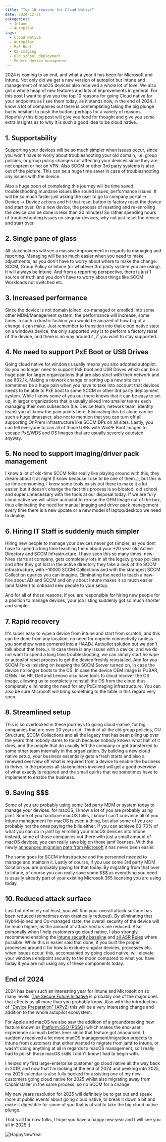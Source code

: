 ```yaml
---
title: "Top 10 reasons for Cloud Native"
date: 2024-12-31
categories:
  - Intune
  - Autopilot
tags:
  - Cloud Native
  - Autopilot
  - PxE Boot
  - OS Imaging
  - Old school deployment
  - Modern device management
---
```


2024 is coming to an end, and what a year it has been for Microsoft and Intune. Not only did we get a new version of autopilot but Intune and management of macOS devices also received a whole lot of love. We also got a whole heap of new features and lots of improvements in general.
For this post I want to give you the top 10 reasons for going Cloud native for your endpoints as I see them today, as it stands now, in the end of 2024. I know a lot of companies out there is contemplating taking the big plunge but is hesitant to push the button, perhaps for a variety of reasons. Hopefully this blog post will give you food for thought and give you some extra insights as to why it is such a good idea to be cloud native.

## 1. Supportability

Supporting your devices will be so much simpler when issues occur, since you won't have to worry about troubleshooting your old domain, i.e: group policies, or group policy changes not affecting your devices since they are not onprem or not on VPN. Also SCCM or other 3rd party systems is also out of the picture. This can be a huge time saver in case of troubleshooting any issues with the device.

Also a huge boon of completing this journey will be time saved troubleshooting mundane issues like sound issues, performance issues: It will be so much faster just asking the user to go to company portal -> Device -> Device actions and hit that reset button to factory reset the device and start over. On a new device, the process of resetting and re-enrolling the device can be done in less than 30 minutes! So rather spending hours of troubleshooting issues on singular devices, why not just reset the device and start over.

## 2. Single pane of glass

All stakeholders will see a massive improvement in regards to managing and reporting. Managing will be so much easier when you need to make adjustments, as you don't have to worry about where to make the change: SCCM, Group Policy or Intune (or whatever 3rd party system you are using). It will always be Intune. And from a reporting perspective, there is just 1 source of truth and you don't have to worry about things like SCCM Workloads not switched etc.

## 3. Increased performance

Since the device is not domain joined, co-managed or enrolled into some other MDM/Management system, the performance will increase, some times in such a drastic fashion you would be amazed of how big of a change it can make. Just remember to transition into that cloud native state on a windows device, the only supported way is to perform a factory reset of the device, and there is no way around it, if you want to stay supported.

## 4. No need to support PxE Boot or USB Drives

Going cloud native for windows usually means you also adopted autopilot. So you no longer need to support PxE boot and USB Drives which can be a huge pain for larger organizations that are also strict with their network and use 802.1x. Making a network change or setting up a new site can sometimes be a huge pain when you have to take into account that devices needs to be able to PxE boot to some SCCM or other 3rd party deployment system. While I know some of you out there knows that it can be easy to set up, in larger organizations that is usually siloed into smaller teams each managing their own subsection (I.e: Device team, network team, identity team) you all know the pain points here. Eliminating this bit alone can be such a huge timesaver, also not to mention that you can turn off all supporting OnPrem infrastructure like SCCM DPs on all sites. Lastly, you can tell everyone to can all of those USBs with WinPE Boot Images to escape PxE/WDS and OS Images that are usually severely outdated anyway.

## 5. No need to support imaging/driver pack management

I know a lot of old-time SCCM folks really like playing around with this, they dream about it at night (I know because I use to be one of them..), but this is so time consuming. I know some tools exists out there to make it a lot easier, but it doesn't change the fact this process is so bloated, old school and super unnecessary with the tools at our disposal today. If we are fully cloud native we will utilize autopilot to re-use the OEM Image out of the box, thus eliminating the need for manual imaging and driver pack management every time there is a new update or a new model of laptop/desktop we need to deploy.

## 6. Hiring IT Staff is suddenly much simpler

Hiring new people to manage your devices never got simpler, as you dont have to spend a long time teaching them about your +20 year old Active Directory and SCCM Infrastructure. I have seen this so many times, new-hires starts at company, gets completely lots in all the legacy group policies and after they got lost in the active directory they take a look at the SCCM infrastructure, with +10000 SCCM Collections and with the strangest SCCM Collection queries you can imagine. Eliminating the need to teach a new-hire about AD and SCCM and only about Intune makes it so much easier (and faster!) to onboard new people to your setup.

And for all of those reasons, if you are responsible for hiring new people for a position to manage devices, your job listing suddenly got so much shorter and simpler.

## 7. Rapid recovery

It's super easy to wipe a device from intune and start from scratch, and this can be done from any location, no need for onprem connectivity (unless you somehow were cornered into a HAADJ Autopilot solution but we don't talk about that here..).
In case there is any issues with a device, and we do not want to spend a long time troubleshooting, we can simply start he wipe or autopilot reset process to get the device freshly reinstalled. And for you SCCM Folks insisting on keeping the SCCM Server turned on, in case the device no longer boots to the OS: In case the device OEM image is FUBAR, OEMs like HP, Dell and Lenovo also have tools to cloud recover the OS Image, allowing us to completely reinstall the OS from the cloud thus completely eliminating the need for any PxE/Imaging infrastructure. You can also be sure Microsoft will bring something to the table in this regard very soon.

## 8. Streamlined setup

This is so overlooked in these journeys to going cloud-native, for big companies that are over 20 years old. Think of all the old group policies, OU Structure, SCCM Collections and all the legacy that has been piling up over the years that nobody dares to touch because nobody knows what half of it does, and the people that do usually left the company or got transferred to some other team internally in the organization. By building a new cloud native setup, your business essentially gets a fresh starts and also a renewed overview off what is required from a device to enable the business to thrive. In the process all stakeholders involved will get a good overview of what exactly is required and the small quirks that we sometimes have to implement to enable the business.

## 9. Saving $$$

Some of you are probably using some 3rd party MDM or system today to manage your devices. for macOS, I know a lot of you are probably using jamf. Some of you hardcore macOS folks, I know I can't convince all of you Intune management for macOS is even a thing, but also some of you are probably not the ones paying the bills either. If you can achieve 60-70% of what you can do in jamf by enrolling your macOS devices into Intune instead, some of those companies out there with just a small amount of macOS devices, you can really save big on those jamf licenses. With the newly [announced migration path from Microsoft](https://github.com/microsoft/shell-intune-samples/tree/master/macOS/Tools/Migration) it has never been easier.

The same goes for SCCM infrastructure and the personnel needed to manage and maintain it. Lastly of course, if you use some 3rd party MDM Solution you are probably paying for that today. By migrating from that over to Intune, of course you can really save some $$$ as everything you need is usually already part of your existing Microsoft 365 licensing you are using today.

## 10. Reduced attack surface

Last but definitely not least, you will find your overall attack surface has been reduced (sometimes even drastically reduced). By eliminating that Hybrid-joined and Co-managed state, the overall security of the device will be much higher, as the amount of attack vectors are reduced. Also personally when I help customers go cloud native, I also strongly recommend enabling the [Intune security baseline](https://learn.microsoft.com/en-us/mem/intune/protect/security-baselines) and [all ASR Rules](https://learn.microsoft.com/en-us/defender-endpoint/attack-surface-reduction-rules-reference) where possible. While this is easier said that done, if you built the proper processes around it for how to exclude singular devices, processes etc. when issues occur, this, accompanied by going cloud native, will elevate your windows endpoint security to the moon compared to what you have today if you are not using any of these components today.

## End of 2024

2024 has been such an interesting year for Intune and Microsoft on so many levels. [The Secure Future Initiative](https://www.microsoft.com/en-us/security/blog/2024/05/03/security-above-all-else-expanding-microsofts-secure-future-initiative/) is probably one of the major ones that affects us all more than you probably know. Also with the introduction of ["Device Preparation" (APv2)](https://techcommunity.microsoft.com/blog/microsoftendpointmanagerblog/windows-deployment-with-the-next-generation-of-windows-autopilot/4148169) this will be a very interesting change and addition to the whole autopilot ecosystem.

For Apple and macOS we also saw the addition of a groundbreaking new feature known as [Platform SSO (PSSO)](https://techcommunity.microsoft.com/blog/identity/platform-sso-for-macos-now-in-public-preview/4051574) which makes the end-user experience so much better. Ever since that feature got announced, I suddenly received a lot more macOS management/migration projects to Intune from customers that either wanted to migrate from jamf to Intune, or wasn't doing anything at all in regards to macOS management, so I really had to polish those macOS skills I didn't know I had to begin with.

I helped my first large-enterprise customer go cloud native all the way back in 2019, and now that I'm looking at the end of 2024 and peeking into 2025, my 2025 calendar is also fully booked for assisting one of my new customers going cloud native for 2025 whilst also migrating away from Capainstaller in the same process, so no SCCM for a change.

My new years resolution for 2025 will definitely be to get out and speak more at public events about going cloud native, to break it down a bit and make it digestible for some of you that is afraid to take the big cloud native plunge.

That's all for now folks, I hope you have a happy new year and I will see you all in 2025 :)

![HappyNewYear](/assets/images/2024-12-31-Top10-Reasons-Cloudnative/HappyNewYear.jpg?raw=true "Happy New Year")
